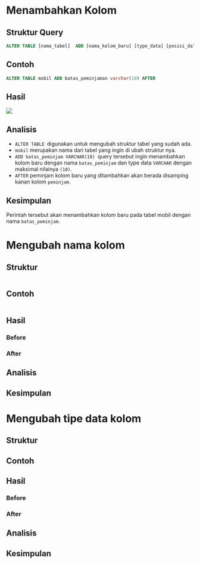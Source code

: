 # Menambahkan Kolom
## Struktur Query
```sql
ALTER TABLE [nama_tabel]  ADD [nama_kolom_baru] [type_data] [posisi_dalam_tabel];
```
## Contoh
```sql
ALTER TABLE mobil ADD batas_peminjaman varchar(10) AFTER
```
## Hasil
![](Asetdatabase/44.jpg)

## Analisis
- `ALTER TABLE `digunakan untuk mengubah struktur tabel yang sudah ada.
- `mobil` merupakan nama dari tabel yang ingin di ubah struktur nya.
- `ADD batas_peminjam VARCHAR(10) `query tersebut ingin menambahkan kolom baru dengan nama `batas_peminjam` dan type data `VARCHAR` dengan maksimal nilainya `(10)`.
- `AFTER` peminjam kolom baru yang ditambahkan akan berada disamping kanan kolom `peminjam`.
## Kesimpulan
Perintah tersebut akan menambahkan kolom baru pada tabel mobil dengan nama `batas_peminjam`.


# Mengubah nama kolom
## Struktur
```sql
```
## Contoh
```sql

```
## Hasil
### Before


### After


## Analisis

## Kesimpulan

# Mengubah tipe data kolom
## Struktur

## Contoh
## Hasil
### Before


### After


## Analisis

## Kesimpulan